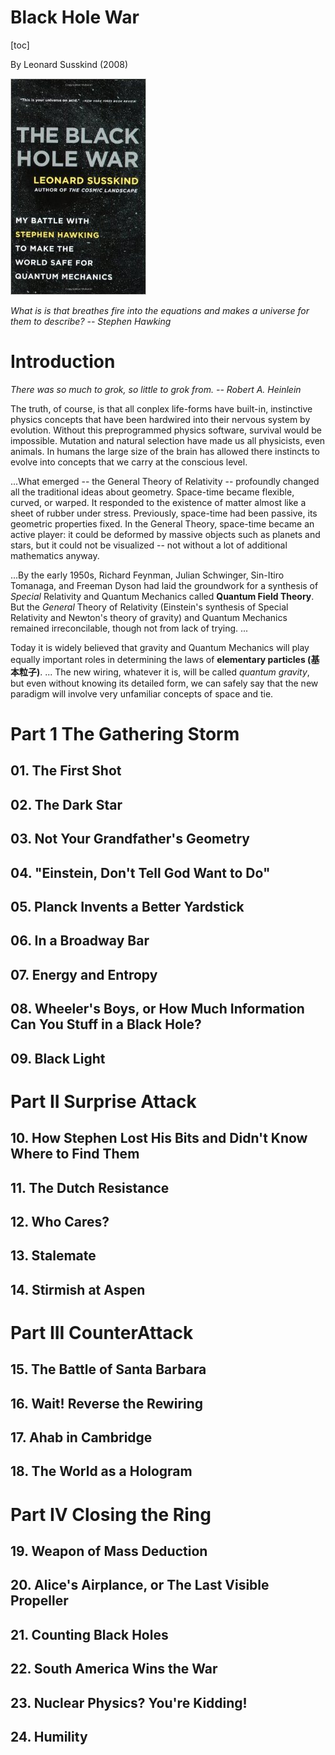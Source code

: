 # Black Hole War

[toc]

By Leonard Susskind (2008)

![cover image](img/The_Black_Hole_War_-_bookcover.jpg)

_What is is that breathes fire into the equations and makes a universe for them to describe? -- Stephen Hawking_

# Introduction

_There was so much to grok, so little to grok from. -- Robert A. Heinlein_

The truth, of course, is that all conplex life-forms have built-in, instinctive physics concepts that have been hardwired into their nervous system by evolution. Without this preprogrammed physics software, survival would be impossible. Mutation and natural selection have made us all physicists, even animals. In humans the large size of the brain has allowed there instincts to evolve into concepts that we carry at the conscious level.

...What emerged -- the General Theory of Relativity -- profoundly changed all the traditional ideas about geometry. Space-time became flexible, curved, or warped. It responded to the existence of matter almost like a sheet of rubber under stress. Previously, space-time had been passive, its geometric properties fixed. In the General Theory, space-time became an active player: it could be deformed by massive objects such as planets and stars, but it could not be visualized -- not without a lot of additional mathematics anyway.

...By the early 1950s, Richard Feynman, Julian Schwinger, Sin-Itiro Tomanaga, and Freeman Dyson had laid the groundwork for a synthesis of _Special_ Relativity and Quantum Mechanics called __Quantum Field Theory__. But the _General_ Theory of Relativity (Einstein's synthesis of Special Relativity and Newton's theory of gravity) and Quantum Mechanics remained irreconcilable, though not from lack of trying. ...

Today it is widely believed that gravity and Quantum Mechanics will play equally important roles in determining the laws of __elementary particles (基本粒子)__. ... The new wiring, whatever it is, will be called _quantum gravity_, but even without knowing its detailed form, we can safely say that the new paradigm will involve very unfamiliar concepts of space and tie.

# Part 1 The Gathering Storm

## 01. The First Shot

## 02. The Dark Star

## 03. Not Your Grandfather's Geometry

## 04. "Einstein, Don't Tell God Want to Do"

## 05. Planck Invents a Better Yardstick

## 06. In a Broadway Bar

## 07. Energy and Entropy

## 08. Wheeler's Boys, or How Much Information Can You Stuff in a Black Hole?

## 09. Black Light

# Part II Surprise Attack

## 10. How Stephen Lost His Bits and Didn't Know Where to Find Them

## 11. The Dutch Resistance

## 12. Who Cares?

## 13. Stalemate

## 14. Stirmish at Aspen

# Part III CounterAttack

## 15. The Battle of Santa Barbara

## 16. Wait! Reverse the Rewiring

## 17. Ahab in Cambridge

## 18. The World as a Hologram

# Part IV Closing the Ring

## 19. Weapon of Mass Deduction

## 20. Alice's Airplance, or The Last Visible Propeller

## 21. Counting Black Holes

## 22. South America Wins the War

## 23. Nuclear Physics? You're Kidding!

## 24. Humility

